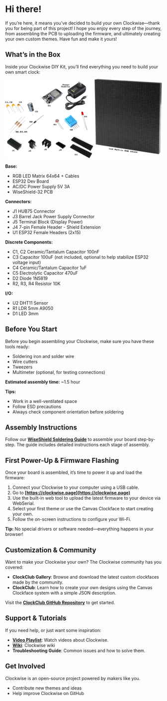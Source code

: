 
# Hi there! 

If you’re here, it means you’ve decided to build your own Clockwise—thank you for being part of this project! I hope you enjoy every step of the journey, from assembling the PCB to uploading the firmware, and ultimately creating your own custom themes. Have fun and make it yours!

## **What’s in the Box**
Inside your Clockwise DIY Kit, you’ll find everything you need to build your own smart clock:

![Picture of the components present in the box](static/images/box-content.png)

**Base:**
* RGB LED Matrix 64x64 + Cables
* ESP32 Dev Board
* AC/DC Power Supply 5V 3A
* WiseShield-32 PCB

**Connectors:**
* J1 HUB75 Connector
* J3 Barrel Jack Power Supply Connector
* J5 Terminal Block (Display Power)
* J4 7-pin Female Header - Shield Extension
* U1 ESP32 Female Headers (2x15)

**Discrete Components:**
* C1, C2 Ceramic/Tantalum Capacitor 100nF
* C3 Capacitor 100uF (not included, optional to help stabilize ESP32 voltage input)
* C4 Ceramic/Tantalum Capacitor 1uF
* C5 Electrolytic Capacitor 470uF
* D2 Diode 1N5819
* R2, R3, R4 Resistor 10K

**I/O:**
* U2 DHT11 Sensor
* R1 LDR 5mm A9050
* D1 LED 3mm


## **Before You Start**

Before you begin assembling your Clockwise, make sure you have these tools ready:

* Soldering iron and solder wire
* Wire cutters
* Tweezers
* Multimeter (optional, for testing connections)

**Estimated assembly time:** \~1.5 hour

**Tips:**

* Work in a well-ventilated space
* Follow ESD precautions
* Always check component orientation before soldering

## **Assembly Instructions**

Follow our [**WiseShield Soldering Guide**](docs/soldering-guide) to assemble your board step-by-step. The guide includes detailed instructions each stage of assembly.

## **First Power-Up & Firmware Flashing**

Once your board is assembled, it’s time to power it up and load the firmware:

1. Connect your Clockwise to your computer using a USB cable.
2. Go to **[https://clockwise.page](https://clockwise.page)**
3. Use the built-in web tool to upload the latest firmware to your device via WebSerial.
4. Select your first theme or use the Canvas Clockface to start creating your own.
5. Follow the on-screen instructions to configure your Wi-Fi.

**Tip:** No special drivers or software needed—everything happens in your browser!

## **Customization & Community**

Want to make your Clockwise your own? The Clockwise community has you covered:

* **ClockClub Gallery**: Browse and download the latest custom clockfaces made by the community.
* **ClockClub**: Learn how to create your own designs using the Canvas Clockface system with a simple JSON description.

Visit the [**ClockClub GitHub Repository**](https://github.com/jnthas/clock-club) to get started.

## **Support & Tutorials**

If you need help, or just want some inspiration:

* [**Video Playlist**](https://www.youtube.com/playlist?list=PL2mlGAhto8F0BKQD4NS-AX1aP_FH7m3mo): Watch videos about Clockwise.
* [**Wiki**](https://github.com/jnthas/clockwise/wiki): Clockwise wiki 
* **Troubleshooting Guide**: Common issues and how to solve them.

## **Get Involved**

Clockwise is an open-source project powered by makers like you.

* Contribute new themes and ideas
* Help improve Clockwise on GitHub